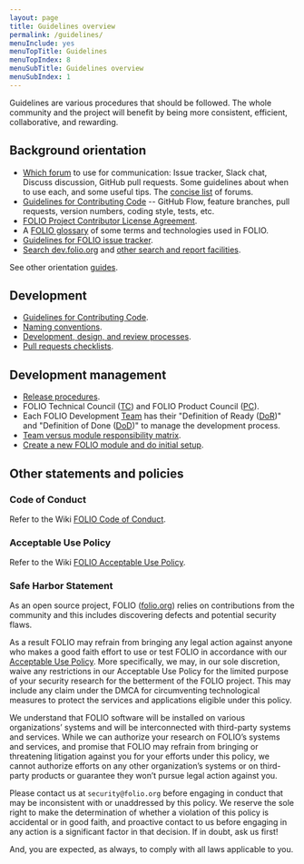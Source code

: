 ```yaml
---
layout: page
title: Guidelines overview
permalink: /guidelines/
menuInclude: yes
menuTopTitle: Guidelines
menuTopIndex: 8
menuSubTitle: Guidelines overview
menuSubIndex: 1
---
```


Guidelines are various procedures that should be followed.
The whole community and the project will benefit by being more consistent, efficient, collaborative, and rewarding.

## Background orientation

- [Which forum](/guidelines/which-forum/) to use for communication:
  Issue tracker, Slack chat, Discuss discussion, GitHub pull requests.
  Some guidelines about when to use each, and some useful tips.
  The [concise list](/community/#collaboration-tools) of forums.
- [Guidelines for Contributing Code](/guidelines/contributing/) --
  GitHub Flow, feature branches, pull requests, version numbers, coding style,
  tests, etc.
- [FOLIO Project Contributor License Agreement](/guidelines/cla-process).
- A [FOLIO glossary](/reference/glossary) of some terms and technologies used in FOLIO.
- [Guidelines for FOLIO issue tracker](/guidelines/issue-tracker/).
- [Search dev.folio.org](/search) and [other search and report facilities](/search-other).

See other orientation [guides](/guides/#background-orientation).

## Development

- [Guidelines for Contributing Code](contributing/).
- [Naming conventions](naming-conventions/).
- [Development, design, and review processes](development-design-review/).
- [Pull requests checklists](pull-requests-checklists/).

## Development management

- [Release procedures](/guidelines/release-procedures/).
- FOLIO Technical Council ([TC](/reference/glossary/#tc))
and FOLIO Product Council ([PC](/reference/glossary/#pc)).
- Each FOLIO Development [Team](https://wiki.folio.org/display/FOLIJET/Folio+Development+Team+Home)
has their "Definition of Ready ([DoR](/reference/glossary/#dor))"
and "Definition of Done ([DoD](/reference/glossary/#dod))"
to manage the development process.
- [Team versus module responsibility matrix](https://wiki.folio.org/display/REL/Team+vs+module+responsibility+matrix).
- [Create a new FOLIO module and do initial setup](/guidelines/create-new-repo/).

## Other statements and policies

### Code of Conduct

Refer to the Wiki [FOLIO Code of Conduct](https://wiki.folio.org/display/COMMUNITY/FOLIO+Code+of+Conduct).

### Acceptable Use Policy

Refer to the Wiki [FOLIO Acceptable Use Policy](https://wiki.folio.org/display/SEC/FOLIO+Acceptable+Use+Policy).

### Safe Harbor Statement

As an open source project, FOLIO ([folio.org](https://folio.org)) relies on contributions from the community and this includes discovering defects and potential security flaws. 

As a result FOLIO may refrain from bringing any legal action against anyone who makes a good faith effort to use or test FOLIO in accordance with our [Acceptable Use Policy](https://wiki.folio.org/display/SEC/FOLIO+Acceptable+Use+Policy). More specifically, we may, in our sole discretion, waive any restrictions in our Acceptable Use Policy for the limited purpose of your security research for the betterment of the FOLIO project. This may include any claim under the DMCA for circumventing technological measures to protect the services and applications eligible under this policy. 

We understand that FOLIO software will be installed on various organizations’ systems and will be interconnected with third-party systems and services. While we can authorize your research on FOLIO’s systems and services, and promise that FOLIO may refrain from bringing or threatening litigation against you for your efforts under this policy, we cannot authorize efforts on any other organization’s systems or on third-party products or guarantee they won’t pursue legal action against you. 

Please contact us at `security@folio.org` before engaging in conduct that may be inconsistent with or unaddressed by this policy. We reserve the sole right to make the determination of whether a violation of this policy is accidental or in good faith, and proactive contact to us before engaging in any action is a significant factor in that decision. If in doubt, ask us first!

And, you are expected, as always, to comply with all laws applicable to you.

